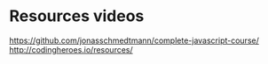 # Resources videos

https://github.com/jonasschmedtmann/complete-javascript-course/
http://codingheroes.io/resources/